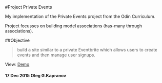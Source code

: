 #Project Private Events

My implementation of the Private Events project from the Odin Curriculum.

Project focusses on building model associations (has-many through associations).

##Objective
>build a site similar to a private Eventbrite which allows users to create events and then manage user signups. 

View: [Demo](http://privent.herokuapp.com/)

#### 17 Dec 2015 Oleg G.Kapranov
